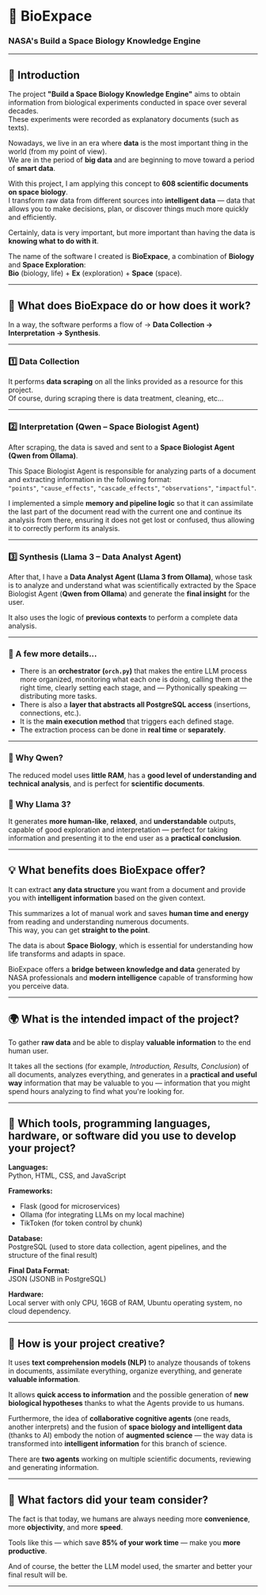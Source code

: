 # 🧬 BioExpace  
### NASA's Build a Space Biology Knowledge Engine  

---

## 🚀 Introduction  

The project **"Build a Space Biology Knowledge Engine"** aims to obtain information from biological experiments conducted in space over several decades.  
These experiments were recorded as explanatory documents (such as texts).  

Nowadays, we live in an era where **data** is the most important thing in the world (from my point of view).  
We are in the period of **big data** and are beginning to move toward a period of **smart data**.  

With this project, I am applying this concept to **608 scientific documents on space biology**.  
I transform raw data from different sources into **intelligent data** — data that allows you to make decisions, plan, or discover things much more quickly and efficiently.  

Certainly, data is very important, but more important than having the data is **knowing what to do with it**.  

The name of the software I created is **BioExpace**, a combination of **Biology** and **Space Exploration**:  
**Bio** (biology, life) + **Ex** (exploration) + **Space** (space).

---

## 🧠 What does BioExpace do or how does it work?  

In a way, the software performs a flow of → **Data Collection → Interpretation → Synthesis**.

---

### 1️⃣ Data Collection  
It performs **data scraping** on all the links provided as a resource for this project.  
Of course, during scraping there is data treatment, cleaning, etc...

---

### 2️⃣ Interpretation (Qwen – Space Biologist Agent)  
After scraping, the data is saved and sent to a **Space Biologist Agent (Qwen from Ollama)**.  

This Space Biologist Agent is responsible for analyzing parts of a document and extracting information in the following format:  
`"points"`, `"cause_effects"`, `"cascade_effects"`, `"observations"`, `"impactful"`.  

I implemented a simple **memory and pipeline logic** so that it can assimilate the last part of the document read with the current one and continue its analysis from there, ensuring it does not get lost or confused, thus allowing it to correctly perform its analysis.

---

### 3️⃣ Synthesis (Llama 3 – Data Analyst Agent)  
After that, I have a **Data Analyst Agent (Llama 3 from Ollama)**, whose task is to analyze and understand what was scientifically extracted by the Space Biologist Agent (**Qwen from Ollama**) and generate the **final insight** for the user.  

It also uses the logic of **previous contexts** to perform a complete data analysis.

---

### 🧩 A few more details...  

- There is an **orchestrator (`orch.py`)** that makes the entire LLM process more organized, monitoring what each one is doing, calling them at the right time, clearly setting each stage, and — Pythonically speaking — distributing more tasks.  
- There is also a **layer that abstracts all PostgreSQL access** (insertions, connections, etc.).  
- It is the **main execution method** that triggers each defined stage.  
- The extraction process can be done in **real time** or **separately**.  

---

### 🤖 Why Qwen?  
The reduced model uses **little RAM**, has a **good level of understanding and technical analysis**, and is perfect for **scientific documents**.

### 🧩 Why Llama 3?  
It generates **more human-like**, **relaxed**, and **understandable** outputs, capable of good exploration and interpretation — perfect for taking information and presenting it to the end user as a **practical conclusion**.

---

## 💡 What benefits does BioExpace offer?  

It can extract **any data structure** you want from a document and provide you with **intelligent information** based on the given context.  

This summarizes a lot of manual work and saves **human time and energy** from reading and understanding numerous documents.  
This way, you can get **straight to the point**.  

The data is about **Space Biology**, which is essential for understanding how life transforms and adapts in space.  

BioExpace offers a **bridge between knowledge and data** generated by NASA professionals and **modern intelligence** capable of transforming how you perceive data.

---

## 🌍 What is the intended impact of the project?  

To gather **raw data** and be able to display **valuable information** to the end human user.  

It takes all the sections (for example, *Introduction, Results, Conclusion*) of all documents, analyzes everything, and generates in a **practical and useful way** information that may be valuable to you — information that you might spend hours analyzing to find what you're looking for.

---

## 🧰 Which tools, programming languages, hardware, or software did you use to develop your project?  

**Languages:**  
Python, HTML, CSS, and JavaScript  

**Frameworks:**  
- Flask (good for microservices)  
- Ollama (for integrating LLMs on my local machine)  
- TikToken (for token control by chunk)  

**Database:**  
PostgreSQL (used to store data collection, agent pipelines, and the structure of the final result)  

**Final Data Format:**  
JSON (JSONB in PostgreSQL)  

**Hardware:**  
Local server with only CPU, 16GB of RAM, Ubuntu operating system, no cloud dependency.

---

## 🧠 How is your project creative?  

It uses **text comprehension models (NLP)** to analyze thousands of tokens in documents, assimilate everything, organize everything, and generate **valuable information**.  

It allows **quick access to information** and the possible generation of **new biological hypotheses** thanks to what the Agents provide to us humans.  

Furthermore, the idea of **collaborative cognitive agents** (one reads, another interprets) and the fusion of **space biology and intelligent data** (thanks to AI) embody the notion of **augmented science** — the way data is transformed into **intelligent information** for this branch of science.  

There are **two agents** working on multiple scientific documents, reviewing and generating information.

---

## 👥 What factors did your team consider?  

The fact is that today, we humans are always needing more **convenience**, more **objectivity**, and more **speed**.  

Tools like this — which save **85% of your work time** — make you **more productive**.  

And of course, the better the LLM model used, the smarter and better your final result will be.

---

